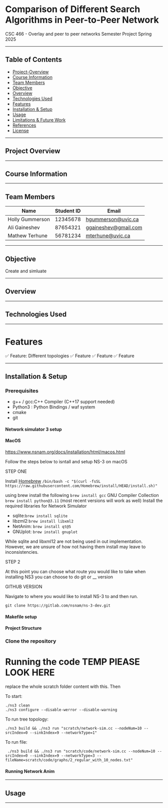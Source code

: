 # Comparison of Different Search Algorithms in Peer-to-Peer Network

CSC 466 - Overlay and peer to peer networks
Semester Project
Spring 2025

---

## Table of Contents

- [Project-Overview](#project-overview)
- [Course Information](#course-information)
- [Team Members](#team-members)
- [Objective](#objective)
- [Overview](#overview)
- [Technologies Used](#technologies-used)
- [Features](#features)
- [Installation & Setup](#installation--setup)
- [Usage](#usage)
- [Limitations & Future Work](#limitations--future-work)
- [References](#references)
- [License](#license)

---

## Project Overview

---

## Course Information

---

## Team Members

| Name            | Student ID | Email                |
| --------------- | ---------- | -------------------- |
| Holly Gummerson | 12345678   | hgummerson@uvic.ca   |
| Ali Gaineshev   | 87654321   | ggaineshev@gmail.com |
| Mathew Terhune  | 56781234   | mterhune@uvic.ca     |

---

## Objective

Create and simluate

---

## Overview

---

## Technologies Used

---

# Features

✅ Feature: Different topologies
✅ Feature
✅ Feature
✅ Feature

---

## Installation & Setup

### Prerequisites

- g++ / gcc:C++ Compiler (C++17 support needed)
- Python3 : Python Bindings / waf system
- cmake
- git

#### Network simulator 3 setup

#### MacOS

https://www.nsnam.org/docs/installation/html/macos.html

Follow the steps below to isntall and setup NS-3 on macOS

STEP ONE

Install [Homebrew](https://brew.sh/) `/bin/bash -c "$(curl -fsSL https://raw.githubusercontent.com/Homebrew/install/HEAD/install.sh)"`

using brew install the following
`brew install gcc` GNU Compiler Collection
`brew install python@3.11` (most recent versions will work as well)
Install the required libraries for Network Simulator

- sqlite:`brew install sqlite`
- libzml2:`brew install libxml2`
- NetAnim: `brew install qt@5`
- GNUplot: `brew install gnuplot`

While sqlite and libxml12 are not being used in out implementation. However, we are unsure of how not having them install may leave to inconsistencies.

STEP 2

At this point you can choose what route you would like to take when installing NS3 you can choose to do git or \_\_ version

GITHUB VERSION

Navigate to where you would like to install NS-3 to and then run.

`git clone https://gitlab.com/nsnam/ns-3-dev.git`

#### Makefile setup

#### Project Structure

### Clone the repository

# Running the code TEMP PlEASE LOOK HERE
replace the whole scratch folder content with this. Then

To start:

```
./ns3 clean
./ns3 configure --disable-werror --disable-warning
```

To run tree topology:

```
./ns3 build && ./ns3 run "scratch/network-sim.cc --nodeNum=10 --srcIndex=0 --sinkIndex=9 --networkType=1"
```

To run file:

```
 ./ns3 build && ./ns3 run "scratch/code/network-sim.cc --nodeNum=10 --srcIndex=0 --sinkIndex=9 --networkType=3 --fileName=scratch/code/graphs/2_regular_with_10_nodes.txt"
```

#### Running Network Anim

---

## Usage

---
